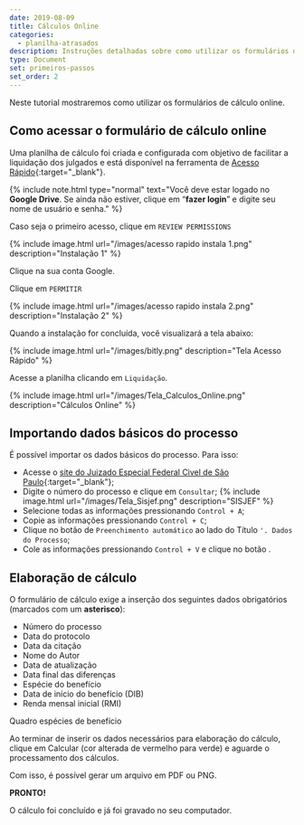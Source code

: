```yaml
---
date: 2019-08-09
title: Cálculos Online
categories:
  - planilha-atrasados
description: Instruções detalhadas sobre como utilizar os formulários de cálculo online.
type: Document
set: primeiros-passos
set_order: 2
---
```

Neste tutorial mostraremos como utilizar os formulários de cálculo online.

## Como acessar o formulário de cálculo online

Uma planilha de cálculo foi criada e configurada com objetivo de facilitar a liquidação dos julgados e está disponível na ferramenta de [Acesso Rápido](http://bit.ly/contadoria){:target="_blank"}.

{% include note.html type="normal" text="Você deve estar logado no <b>Google Drive</b>. Se ainda não estiver, clique em “<b>fazer login</b>” e digite seu nome de usuário e senha." %}

Caso seja o primeiro acesso, clique em `REVIEW PERMISSIONS`

{% include image.html url="/images/acesso rapido instala 1.png" description="Instalação 1" %}

Clique na sua conta Google.

Clique em `PERMITIR`

{% include image.html url="/images/acesso rapido instala 2.png" description="Instalação 2" %}

Quando a instalação for concluída, você visualizará a tela abaixo: 

{% include image.html url="/images/bitly.png" description="Tela Acesso Rápido" %}

Acesse a planilha clicando em `Liquidação`.

{% include image.html url="/images/Tela_Calculos_Online.png" description="Cálculos Online" %}

## Importando dados básicos do processo

É possível importar os dados básicos do processo. Para isso:

+ Acesse o [site do Juizado Especial Federal Cìvel de São Paulo](http://jef.trf3.jus.br/){:target="_blank"};
+ Digite o número do processo e clique em `Consultar`;
{% include image.html url="/images/Tela_Sisjef.png" description="SISJEF" %}
+ Selecione todas as informações pressionando `Control + A`;
+ Copie as informações pressionando `Control + C`;
+ Clique no botão de `Preenchimento automático` ao lado do Título `'. Dados do Processo`;
+ Cole as informações pressionando `Control + V` e clique no botão .

## Elaboração de cálculo

O formulário de cálculo exige a inserção dos seguintes dados obrigatórios (marcados com um **asterisco**):
+ Número do processo
+ Data do protocolo
+ Data da citação
+ Nome do Autor
+ Data de atualização 
+ Data final das diferenças
+ Espécie do benefício
+ Data de início do benefício (DIB)
+ Renda mensal inicial (RMI)

Quadro espécies de benefício

Ao terminar de inserir os dados necessários para elaboração do cálculo, clique em Calcular (cor alterada de vermelho para verde) e aguarde o processamento dos cálculos.

Com isso, é possível gerar um arquivo em PDF ou PNG.

**PRONTO!**

O cálculo foi concluído e já foi gravado no seu computador.
